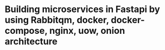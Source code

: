# Building microservices in Fastapi by using Rabbitqm, docker, docker-compose, nginx, uow, onion architecture 

